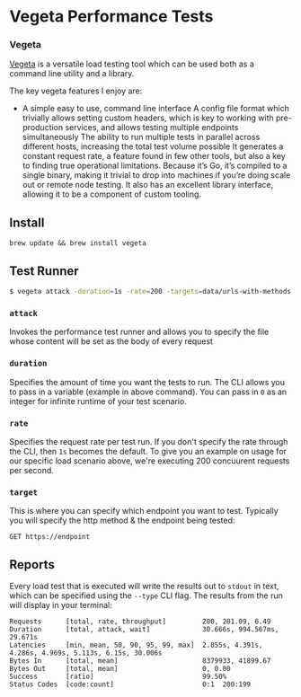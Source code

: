 # Vegeta Performance Tests

### Vegeta

[Vegeta](https://github.com/tsenart/vegeta/blob/master/README.md) is a versatile load testing tool which can be used both as a command line utility and a library.

The key vegeta features I enjoy are:

- A simple easy to use, command line interface
A config file format which trivially allows setting custom headers, which is key to working with pre-production services, and allows testing multiple endpoints simultaneously
The ability to run multiple tests in parallel across different hosts, increasing the total test volume possible
It generates a constant request rate, a feature found in few other tools, but also a key to finding true operational limitations.
Because it’s Go, it’s compiled to a single binary, making it trivial to drop into machines if you’re doing scale out or remote node testing.
It also has an excellent library interface, allowing it to be a component of custom tooling.

## Install

```
brew update && brew install vegeta
```

## Test Runner
```bash
$ vegeta attack -duration=1s -rate=200 -targets=data/urls-with-methods.txt -header="Authorization: Bearer $token" | vegeta report --type=text
```

### `attack`
Invokes the performance test runner and allows you to specify the file whose content will be set as the body of every
request
### `duration`
Specifies the amount of time you want the tests to run. The CLI allows you to pass in a variable (example in above command). You can pass in `0` as an integer for infinite runtime of your test scenario.
### `rate`
Specifies the request rate per test run. If you don't specify the rate through the CLI, then `1s` becomes the default. To give you an example on usage for our specific load scenario above, we're executing 200 concuurent requests per second.
### `target`
This is where you can specify which endpoint you want to test. Typically you will specify the http method & the endpoint being tested:
```
GET https://endpoint
```
## Reports
Every load test that is executed will write the results out to `stdout` in text, which can be specified using the `--type` CLI flag. The results from the run will display in your terminal:
```
Requests      [total, rate, throughput]         200, 201.09, 6.49
Duration      [total, attack, wait]             30.666s, 994.567ms, 29.671s
Latencies     [min, mean, 50, 90, 95, 99, max]  2.855s, 4.391s, 4.286s, 4.969s, 5.113s, 6.15s, 30.006s
Bytes In      [total, mean]                     8379933, 41899.67
Bytes Out     [total, mean]                     0, 0.00
Success       [ratio]                           99.50%
Status Codes  [code:count]                      0:1  200:199 
```
